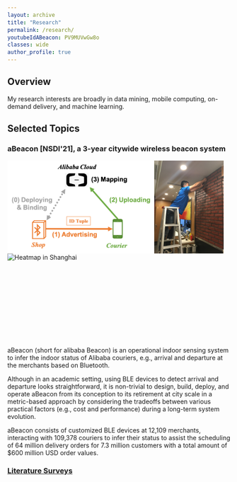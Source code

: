 ```yaml
---
layout: archive
title: "Research"
permalink: /research/
youtubeIdABeacon: PV9MUVwGw8o
classes: wide
author_profile: true
---
```

## Overview

My research interests are broadly in data mining, mobile computing, on-demand delivery, and machine learning.


## Selected Topics

### aBeacon [NSDI'21], a 3-year citywide wireless beacon system

<p>
<img src="/assets/images/Research/physical-beacon-idea.png" alt="Idea of aBeacon system" style="float: left; height: 15em;">
<img src="/assets/images/Research/physical-beacon-phase_1_deployment_6.JPG"  alt="Deployment" style="float: left; height: 15em;">
<img src="/assets/images/Research/physical-beacon-Heamap-1632403428001.png"  alt="Heatmap in Shanghai" style="float: left; height: 15em;">
<p style="clear: both;">
</p>



aBeacon (short for alibaba Beacon) is an operational indoor sensing system to infer the indoor status of Alibaba couriers, e.g., arrival and departure at the merchants based on Bluetooth. 

Although in an academic setting, using BLE devices to detect arrival and departure looks straightforward, it is non-trivial to design, build, deploy, and operate aBeacon from its conception to its retirement at city scale in a metric-based approach by considering the tradeoffs between various practical factors (e.g., cost and performance) during a long-term system evolution. 

aBeacon consists of customized BLE devices at 12,109 merchants, interacting with 109,378 couriers to infer their status to assist the scheduling of 64 million delivery orders for 7.3 million customers with a total amount of $600 million USD order values. 



### [Literature Surveys](Research/Literature-Survey)
